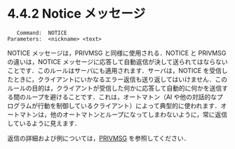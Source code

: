 # 4.4.2 Notice メッセージ

```
   Command:  NOTICE
Parameters:  <nickname> <text>
```

NOTICE メッセージは，PRIVMSG と同様に使用される．NOTICE と PRIVMSG の違いは，NOTICE メッセージに応答して自動返信が決して送られてはならないことです．このルールはサーバにも適用されます．サーバは，NOTICE を受信したときに，クライアントにいかなるエラー返信も送り返してはいけません．このルールの目的は，クライアントが受信した何かに応答して自動的に何かを送信する間のループを避けることです．これは，オートマトン（AI や他の対話的なプログラムが行動を制御しているクライアント）によって典型的に使われます．オートマトンは，他のオートマトンとループになってしまわないように，常に返信しているように見えます．

返信の詳細および例については，[PRIVMSG](./private-messages.md) を参照してください．
